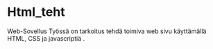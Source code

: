 # Html_teht
Web-Sovellus
Työssä on tarkoitus tehdä toimiva web sivu käyttämällä HTML, CSS ja javascriptiä .
